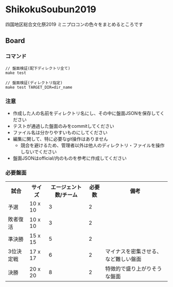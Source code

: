 # ShikokuSoubun2019

四国地区総合文化祭2019 ミニプロコンの色々をまとめるところです

## Board

### コマンド

```
// 盤面検証(配下ディレクトリ全て)
make test

// 盤面検証(ディレクトリ指定)
make test TARGET_DIR=dir_name
```

### 注意

- 作成した人の名前をディレクトリ名にし、その中に盤面JSONを保存してください
- テストが通過した盤面のみをcommitしてください
- ファイル名は分かりやすいものにしてください
- 編集に関して、特に必要なgit操作はありません
    - 競合を避けるため、管理者以外は他人のディレクトリ・ファイルを操作しないでください
- 盤面JSONはofficial/内のものを参考に作成してください

### 必要盤面

<table>
<tr>
<th>試合</th>
<th>サイズ</th>
<th>エージェント数/チーム</th>
<th>必要数</th>
<th>備考</th>
</tr>
<tr>
<td>予選</td>
<td>10 x 10</td>
<td>3</td>
<td>2</td>
<td></td>
</tr>
<tr>
<td>敗者復活</td>
<td>10 x 10</td>
<td>3</td>
<td>2</td>
<td></td>
</tr>
<tr>
<td>準決勝</td>
<td>15 x 15</td>
<td>5</td>
<td>2</td>
<td></td>
</tr>
<tr>
<td>3位決定戦</td>
<td>17 x 17</td>
<td>6</td>
<td>2</td>
<td>マイナスを密集させる、など難しい盤面</td>
</tr>
<tr>
<td>決勝</td>
<td>20 x 20</td>
<td>8</td>
<td>2</td>
<td>特徴的で盛り上がりそうな盤面</td>
</tr>
</table>

